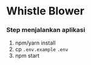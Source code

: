 # Whistle Blower

### Step menjalankan aplikasi

1. npm/yarn install
2. cp `.env.example` `.env`
3. npm start